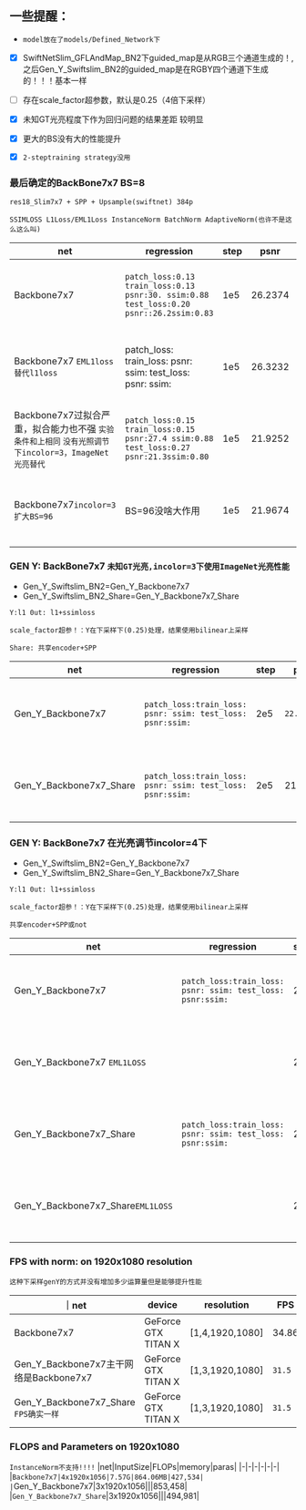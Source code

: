 ## 一些提醒：
 * `model放在了models/Defined_Network下`
 - [x] SwiftNetSlim_GFLAndMap_BN2下guided_map是从RGB三个通道生成的！,之后Gen_Y_Swiftslim_BN2的guided_map是在RGBY四个通道下生成的！！！基本一样
 - [ ] 存在scale_factor超参数，默认是0.25（4倍下采样）
 - [x] 未知GT光亮程度下作为回归问题的结果差距 较明显
 - [x] 更大的BS没有大的性能提升
 - [x] `2-steptraining strategy没用`
 




### 最后确定的BackBone7x7 BS=8
`res18_Slim7x7 + SPP + Upsample(swiftnet) 384p`

`SSIMLOSS L1Loss/EML1Loss InstanceNorm BatchNorm AdaptiveNorm(也许不是这么这么叫)`

|net|regression|step|psnr|ssim|time|line|
|-|-|-|-|-|-|-|
|Backbone7x7 |`patch_loss:0.13 train_loss:0.13 psnr:30. ssim:0.88 test_loss:0.20 psnr::26.2ssim:0.83`|1e5|26.2374|0.8311|18h|python gfl_train_tensorboard.py --net=Backbone7x7 --device=cuda:0 --step=100000 --pth=Backbone7x7_inC4_384p_1e5_l1_ssim_IN --divisor=16 --bs=8 --l1loss --crop_size=384 --lr=0.0004 --norm --ssimloss --incolor=4|
|Backbone7x7 `EML1loss 替代l1loss`|patch_loss: train_loss: psnr: ssim: test_loss: psnr: ssim:|1e5|26.3232|0.8317|18h|python gfl_train_tensorboard.py --net=Backbone7x7 --device=cuda:0 --step=100000 --pth=Backbone7x7_inC4_384p_1e5_eml1_ssim_IN --divisor=16 --bs=8 --eml1loss --crop_size=384 --lr=0.0004 --norm --ssimloss --incolor=4|
|Backbone7x7过拟合严重，拟合能力也不强 `实验条件和上相同` `没有光照调节下incolor=3，ImageNet光亮替代`|`patch_loss:0.15 train_loss:0.15 psnr:27.4 ssim:0.88 test_loss:0.27 psnr:21.3ssim:0.80`|1e5|21.9252|0.8018|18h|python gfl_train_tensorboard.py --net=Backbone7x7 --device=cuda:2 --step=100000 --pth=Backbone7x7_inC3_384p_1e5_l1_ssim_IN --divisor=16 --bs=8 --l1loss --crop_size=384 --lr=0.0004 --norm --ssimloss --incolor=3|
|Backbone7x7`incolor=3 扩大BS=96` |BS=96没啥大作用|1e5|21.9674|0.8039|18h|python gfl_train_tensorboard.py --net=Backbone7x7 --device=cuda:0 --step=100000 --pth=Backbone7x7_inC3_384p_1e5_l1_ssim_IN_96bs --divisor=16 --bs=96 --l1loss --crop_size=384 --lr=0.0004 --norm --ssimloss --`incolor=3`|

<!-- |Backbone7x7 `太差``实验条件和上相同` `训练使用gt光亮,infer使用imagenet光亮`|`patch_loss:0.15 train_loss:0.23 psnr:21.2 ssim:0.85 test_loss:0.32 psnr:18.63ssim:0.78`|1e5|18.7321|0.7633|18h|python gfl_train_tensorboard`2`.py --net=Backbone7x7 --device=cuda:1 --step=100000 --pth=Backbone7x7_inC3_2_384p_1e5_l1_ssim_IN --divisor=16 --bs=8 --l1loss --crop_size=384 --lr=0.0004 --norm --ssimloss --incolor=3| -->





### GEN Y: BackBone7x7 `未知GT光亮,incolor=3下使用ImageNet光亮性能`

* Gen_Y_Swiftslim_BN2=Gen_Y_Backbone7x7
* Gen_Y_Swiftslim_BN2_Share=Gen_Y_Backbone7x7_Share

`Y:l1 0ut: l1+ssimloss `

`scale_factor超参！：Y在下采样下(0.25)处理，结果使用bilinear上采样`

`Share: 共享encoder+SPP`

|net|regression|step|psnr|ssim|time|line|
|-|-|-|-|-|-|-|
|Gen_Y_Backbone7x7|`patch_loss:train_loss: psnr: ssim: test_loss: psnr:ssim:`|2e5|`22.2285`|0.8036|18h|python Gen_Y_train_tensorboard.py --device='cuda:1' --steps=200000 --lr=0.0004 --pth=Gen_Y_Backbone7x7_inC3_384p_2e5_l1_ssim --divisor=16 --bs=8 --l1loss --crop_size=384 --norm --net=Gen_Y_Backbone7x7 --scale_factor=0.25 --ssimloss --incolor=3|
|Gen_Y_Backbone7x7_Share|`patch_loss:train_loss: psnr: ssim: test_loss: psnr:ssim:`|2e5|21.8304|`0.8054`|18h|python Gen_Y_Share_train_tensorboard.py --device='cuda:2' --steps=200000 --lr=0.0004 --pth=Gen_Y_Backbone7x7_Share_inC3_384p_2e5_l1_ssim --divisor=16 --bs=8 --l1loss --crop_size=384 --norm --net=Gen_Y_Backbone7x7_Share --scale_factor=0.25 --ssimloss --incolor=3|

<!-- |Gen_Y_Backbone7x7 `2-step train`|`patch_loss:train_loss: psnr: ssim: test_loss: psnr:ssim:`|2e5|21.5746|0.8084|18h|python Gen_Y_train_tensorboard_2steps.py --device='cuda:1' --steps=200000 --lr=0.0004 --pth=Gen_Y_Backbone7x7_2steps_inC3_384p_2e5_l1_ssim --divisor=16 --bs=8 --l1loss --crop_size=384 --norm --net=Gen_Y_Backbone7x7 --scale_factor=0.25 --ssimloss --incolor=3| -->
<!-- |Gen_Y_Backbone7x7_Share `2-step train`|`patch_loss:train_loss: psnr: ssim: test_loss: psnr:ssim:`|2e5|19.8739|0.7878|18h|python Gen_Y_Share_train_tensorboard_2steps.py --device='cuda:2' --steps=200000 --lr=0.0004 --pth=Gen_Y_Backbone7x7_Share_2steps_inC3_384p_2e5_l1_ssim --divisor=16 --bs=8 --l1loss --crop_size=384 --norm --net=Gen_Y_Backbone7x7_Share --scale_factor=0.25 --ssimloss --incolor=3| -->


### GEN Y: BackBone7x7 在光亮调节incolor=4下

* Gen_Y_Swiftslim_BN2=Gen_Y_Backbone7x7
* Gen_Y_Swiftslim_BN2_Share=Gen_Y_Backbone7x7_Share

`Y:l1 0ut: l1+ssimloss `

`scale_factor超参！：Y在下采样下(0.25)处理，结果使用bilinear上采样`

`共享encoder+SPP或not`

|net|regression|step|psnr|ssim|time|line|
|-|-|-|-|-|-|-|
|Gen_Y_Backbone7x7|`patch_loss:train_loss: psnr: ssim: test_loss: psnr:ssim:`|2e5|26.2966|0.8330|18h|python Gen_Y_train_tensorboard.py --device='cuda:1' --steps=200000 --lr=0.0004 --pth=Gen_Y_Backbone7x7_inC4_384p_2e5_l1_ssim --divisor=16 --bs=8 --l1loss --crop_size=384 --norm --net=Gen_Y_Backbone7x7 --scale_factor=0.25 --ssimloss --incolor=4|
|Gen_Y_Backbone7x7 `EML1LOSS`||2e5|||18h|python Gen_Y_train_tensorboard.py --device='cuda:0' --steps=200000 --lr=0.0004 --pth=Gen_Y_Backbone7x7_inC4_384p_2e5_eml1_ssim --divisor=16 --bs=8 --eml1loss --crop_size=384 --norm --net=Gen_Y_Backbone7x7 --scale_factor=0.25 --ssimloss --incolor=4|
|Gen_Y_Backbone7x7_Share|`patch_loss:train_loss: psnr: ssim: test_loss: psnr:ssim:`|2e5|`26.4421`|`0.8338`|18h|python Gen_Y_Share_train_tensorboard.py --device='cuda:2' --steps=200000 --lr=0.0004 --pth=Gen_Y_Backbone7x7_Share_inC4_384p_2e5_l1_ssim --divisor=16 --bs=8 --l1loss --crop_size=384 --norm --net=Gen_Y_Backbone7x7_Share --scale_factor=0.25 --ssimloss --incolor=4|
|Gen_Y_Backbone7x7_Share`EML1LOSS`||2e5|||18h|python Gen_Y_Share_train_tensorboard.py --device='cuda:1' --steps=200000 --lr=0.0004 --pth=Gen_Y_Backbone7x7_Share_inC4_384p_2e5_eml1_ssim --divisor=16 --bs=8 --eml1loss --crop_size=384 --norm --net=Gen_Y_Backbone7x7_Share --scale_factor=0.25 --ssimloss --incolor=4|

<!-- |Gen_Y_Backbone7x7 `2-step train`|`patch_loss:train_loss: psnr: ssim: test_loss: psnr:ssim:`|2e5|26.0745|0.8300|18h|python Gen_Y_train_tensorboard_2steps.py --device='cuda:1' --steps=200000 --lr=0.0004 --pth=Gen_Y_Backbone7x7_2steps_inC4_384p_2e5_l1_ssim --divisor=16 --bs=8 --l1loss --crop_size=384 --norm --net=Gen_Y_Backbone7x7 --scale_factor=0.25 --ssimloss --incolor=4| -->
<!-- |Gen_Y_Backbone7x7_Share `2-step train`|`patch_loss:train_loss: psnr: ssim: test_loss: psnr:ssim:`|2e5|25.6229|0.8279|18h|python Gen_Y_Share_train_tensorboard_2steps.py --device='cuda:2' --steps=200000 --lr=0.0004 --pth=Gen_Y_Backbone7x7_Share_2steps_inC4_384p_2e5_l1_ssim --divisor=16 --bs=8 --l1loss --crop_size=384 --norm --net=Gen_Y_Backbone7x7_Share --scale_factor=0.25 --ssimloss --incolor=4| -->


### FPS with norm: on 1920x1080 resolution

`这种下采样genY的方式并没有增加多少运算量但是能够提升性能`

｜net|device|resolution|FPS|avg_infer_decay|
|-|-|-|-|-|
|Backbone7x7|GeForce GTX TITAN X|[1,4,1920,1080]|34.86|0.028|
|Gen_Y_Backbone7x7主干网络是Backbone7x7|GeForce GTX TITAN X|[1,3,1920,1080]|`31.5`|`0.031`|
|Gen_Y_Backbone7x7_Share `FPS确实一样`|GeForce GTX TITAN X|[1,3,1920,1080]|`31.5`|`0.031`|

### FLOPS and Parameters on 1920x1080
`InstanceNorm不支持!!!!`
|net|InputSize|FLOPs|memory|paras|
|-|-|-|-|-|-|
|`Backbone7x7|4x1920x1056|7.57G|864.06MB|427,534|
|`Gen_Y_Backbone7x7|3x1920x1056|||853,458|
|`Gen_Y_Backbone7x7_Share`|3x1920x1056|||494,981|



